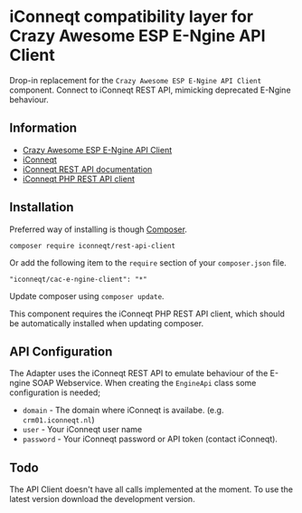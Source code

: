 # iConneqt compatibility layer for Crazy Awesome ESP E-Ngine API Client

Drop-in replacement for the `Crazy Awesome ESP E-Ngine API Client` component.
Connect to iConneqt REST API, mimicking deprecated E-Ngine behaviour.

## Information ##
 - [Crazy Awesome ESP E-Ngine API Client](https://github.com/CrazyAwesomeCompany/esp-api-engine)
 - [iConneqt](https://iconneqt.nl/)
 - [iConneqt REST API documentation](https://demo.iconneqt.nl/api/docs/)
 - [iConneqt PHP REST API client](https://github.com/iConneqt/PHP-REST-API-client)

## Installation ##
Preferred way of installing is though [Composer](http://getcomposer.org).

	composer require iconneqt/rest-api-client

Or add the following item to the `require` section of your `composer.json` file.

    "iconneqt/cac-e-ngine-client": "*"

Update composer using `composer update`.

This component requires the iConneqt PHP REST API client, which should be
automatically installed when updating composer.

## API Configuration ##
The Adapter uses the iConneqt REST API to emulate behaviour of the E-ngine SOAP
Webservice.
When creating the `EngineApi` class some configuration is needed;

 + `domain` - The domain where iConneqt is availabe. (e.g. `crm01.iconneqt.nl`)
 + `user` - Your iConneqt user name
 + `password` - Your iConneqt password or API token (contact iConneqt).

## Todo ##
The API Client doesn't have all calls implemented at the moment.
To use the latest version download the development version.
